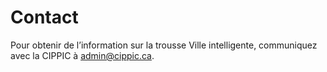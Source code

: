 # Contact

Pour obtenir de l’information sur la trousse Ville intelligente, communiquez avec la CIPPIC à admin@cippic.ca.
